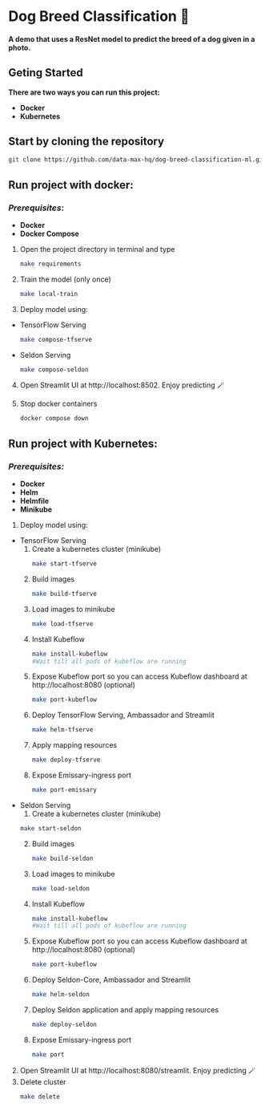# Dog Breed Classification 🐶
#### A demo that uses a ResNet model to predict the breed of a dog given in a photo.

## Geting Started
**There are two ways you can run this project:**
- **Docker**
- **Kubernetes**

## Start by cloning the repository
```bash
git clone https://github.com/data-max-hq/dog-breed-classification-ml.git
```
## Run project with docker:
### *Prerequisites*:
- **Docker**
- **Docker Compose**


1. Open the project directory in terminal and type
    ```bash
    make requirements
    ```
2. Train the model (only once)
    ```bash
    make local-train
    ```
3. Deploy model using:
- TensorFlow Serving
    ```bash
    make compose-tfserve
    ```
- Seldon Serving
    ```bash
    make compose-seldon
    ```
4. Open Streamlit UI at http://localhost:8502. Enjoy predicting 🪄

5. Stop docker containers
    ```bash
    docker compose down
    ```

## Run project with Kubernetes:
### *Prerequisites:*
- **Docker**
- **Helm**
- **Helmfile**
- **Minikube**

1. Deploy model using:
- TensorFlow Serving
    1. Create a kubernetes cluster (minikube)
        ```bash
        make start-tfserve
        ```
    2. Build images
        ```bash
        make build-tfserve
        ```
    3. Load images to minikube
        ```bash
        make load-tfserve
        ```
    4. Install Kubeflow
        ```bash
        make install-kubeflow
        #Wait till all pods of kubeflow are running
        ```
    5. Expose Kubeflow port so you can access Kubeflow dashboard at http://localhost:8080 (optional)
        ```bash
        make port-kubeflow
        ```
    6. Deploy TensorFlow Serving, Ambassador and Streamlit
        ```bash
        make helm-tfserve
        ```
    7. Apply mapping resources
        ```bash
        make deploy-tfserve
        ```
    8. Expose Emissary-ingress port
        ```bash
        make port-emissary
        ```
- Seldon Serving
    1. Create a kubernetes cluster (minikube)
    ```bash
    make start-seldon
    ```
    2. Build images
        ```bash
        make build-seldon
        ```
    3. Load images to minikube
        ```bash
        make load-seldon
        ```
    4. Install Kubeflow
        ```bash
        make install-kubeflow
        #Wait till all pods of kubeflow are running
        ```
    5. Expose Kubeflow port so you can access Kubeflow dashboard at http://localhost:8080 (optional)
        ```bash
        make port-kubeflow
        ```
    6. Deploy Seldon-Core, Ambassador and Streamlit
        ```bash
        make helm-seldon
        ```
    7. Deploy Seldon application and apply mapping resources
        ```bash
        make deploy-seldon
        ```
    8. Expose Emissary-ingress port
        ```bash
        make port
        ```
2. Open Streamlit UI at http://localhost:8080/streamlit. Enjoy predicting 🪄
3. Delete cluster
    ```bash
    make delete
    ```
